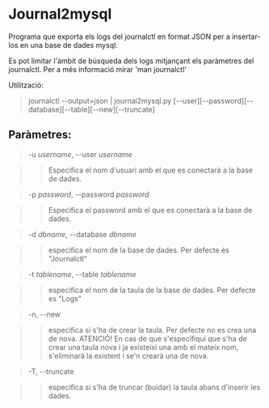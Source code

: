 # Journal2mysql

Programa que exporta els logs del journalctl en format JSON per a insertar-los en una base de dades mysql.

Es pot limitar l'àmbit de búsqueda dels logs mitjançant els paràmetres del journalctl.
Per a més informació mirar 'man journalctl'

Utilització:
> journalctl --output=json | journal2mysql.py \[--user\]\[--password\]\[--database\]\[--table\]\[--new\]\[--truncate\]

## Paràmetres:

> -u *username*, --user *username*

> > Especifica el nom d'usuari amb el que es conectarà a la base de dades.

> -p *password*, --password *password*

> > Especifica el password amb el que es conectarà a la base de dades.

> -d *dbname*, --database *dbname*

> > especifica el nom de la base de dades. Per defecte és "Journalctl"

> -t *tablename*, --table *tablename*

> > especifica el nom de la taula de la base de dades. Per defecte es "Logs"

> -n, --new

> > especifica si s'ha de crear la taula. Per defecte no es crea una de nova. ATENCIÓ! 
En cas de que s'especifiqui que s'ha de crear una taula nova i ja existeixi una amb el mateix nom, 
s'eliminarà la existent i se'n crearà una de nova.

> -T, --truncate

> > especifica si s'ha de truncar (buidar) la taula abans d'inserir les dades.

